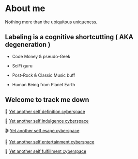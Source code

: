 # About me

Nothing more than the ubiquitous uniqueness.

## Labeling is a cognitive shortcutting ( AKA degeneration )

- Code Money & pseudo-Geek

- SciFi guru

- Post-Rock & Classic Music buff

- Human Being from Planet Earth

## Welcome to track me down

📖 [Yet another self definition cyberspace](https://www.goodreads.com/user/show/83385203-alex)

🎵 [Yet another self indulgence cyberspace](https://open.spotify.com/user/nanonova)

🎬 [Yet another self esape cyberspace](https://trakt.tv/users/kid1412621)

🤣 [Yet another self entertainment cyberspace](https://www.reddit.com/user/kid1412621)

🍜 [Yet another self fulfillment cyberspace](https://m.dianping.com/userprofile/38933478)

